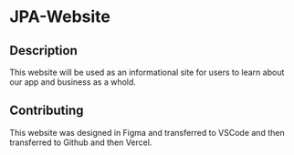 # JPA-Website

## Description
This website will be used as an informational site for users to learn about our app and business as a whold.

## Contributing
This website was designed in Figma and transferred to VSCode and then transferred to Github and then Vercel.